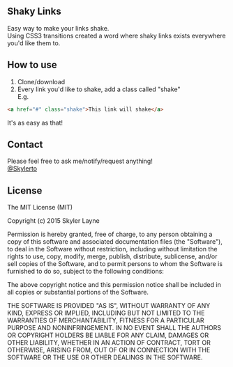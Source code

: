 ## Shaky Links
Easy way to make your links shake.   
Using CSS3 transitions created a word where shaky links exists everywhere you'd like them to.  

## How to use
1. Clone/download  
2. Every link you'd like to shake, add a class called "shake"  
 E.g.
``` HTML
<a href="#" class="shake">This link will shake</a>
```  
It's as easy as that!  
  

## Contact
Please feel free to ask me/notify/request anything!   
[@Skylerto](http://www.twitter.com/skylerto)

## License

The MIT License (MIT)

Copyright (c) 2015 Skyler Layne

Permission is hereby granted, free of charge, to any person obtaining a copy
of this software and associated documentation files (the "Software"), to deal
in the Software without restriction, including without limitation the rights
to use, copy, modify, merge, publish, distribute, sublicense, and/or sell
copies of the Software, and to permit persons to whom the Software is
furnished to do so, subject to the following conditions:

The above copyright notice and this permission notice shall be included in
all copies or substantial portions of the Software.

THE SOFTWARE IS PROVIDED "AS IS", WITHOUT WARRANTY OF ANY KIND, EXPRESS OR
IMPLIED, INCLUDING BUT NOT LIMITED TO THE WARRANTIES OF MERCHANTABILITY,
FITNESS FOR A PARTICULAR PURPOSE AND NONINFRINGEMENT. IN NO EVENT SHALL THE
AUTHORS OR COPYRIGHT HOLDERS BE LIABLE FOR ANY CLAIM, DAMAGES OR OTHER
LIABILITY, WHETHER IN AN ACTION OF CONTRACT, TORT OR OTHERWISE, ARISING FROM,
OUT OF OR IN CONNECTION WITH THE SOFTWARE OR THE USE OR OTHER DEALINGS IN
THE SOFTWARE.
